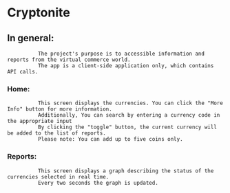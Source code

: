 # Cryptonite
 ## In general:
          
              The project's purpose is to accessible information and reports from the virtual commerce world.
              The app is a client-side application only, which contains API calls.
          
  ### Home:
      
              This screen displays the currencies. You can click the "More Info" button for more information.
              Additionally, You can search by entering a currency code in the appropriate input
              By clicking the "toggle" button, the current currency will be added to the list of reports.
              Please note: You can add up to five coins only.
   
  ### Reports:
       
              This screen displays a graph describing the status of the currencies selected in real time.
              Every two seconds the graph is updated.
    
